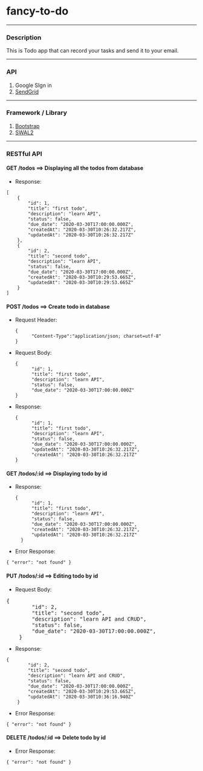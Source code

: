 # fancy-to-do
---

### Description
This is Todo app that can record your tasks and send it to your email.

---
### API
1. Google SIgn in
2. [SendGrid](https://sendgrid.com/)

---
### Framework / Library
1. [Bootstrap](https://getbootstrap.com/)
2. [SWAL2](https://sweetalert2.github.io/)

---
### RESTful API

#### GET /todos ==> Displaying all the todos from database

- Response:
```
[
	{
        "id": 1,
        "title": "first todo",
        "description": "learn API",
        "status": false,
        "due_date": "2020-03-30T17:00:00.000Z",
        "createdAt": "2020-03-30T10:26:32.217Z",
        "updatedAt": "2020-03-30T10:26:32.217Z"
	},
	{
        "id": 2,
        "title": "second todo",
        "description": "learn API",
        "status": false,
        "due_date": "2020-03-30T17:00:00.000Z",
        "createdAt": "2020-03-30T10:29:53.665Z",
        "updatedAt": "2020-03-30T10:29:53.665Z"
	}
]
```

#### POST /todos ==> Create todo in database

- Request Header:
  <pre><code>{
  		"Content-Type":"application/json; charset=utf-8"
  }</code></pre>

- Request Body:
  <pre><code>{
	    "id": 1,
	    "title": "first todo",
	    "description": "learn API",
	    "status": false,
	    "due_date": "2020-03-30T17:00:00.000Z"
  }</code></pre>

- Response:
  <pre><code>{
	    "id": 1,
	    "title": "first todo",
	    "description": "learn API",
	    "status": false,
	    "due_date": "2020-03-30T17:00:00.000Z",
	    "updatedAt": "2020-03-30T10:26:32.217Z",
	    "createdAt": "2020-03-30T10:26:32.217Z"
  }</code></pre>

#### GET /todos/:id ==> Displaying todo by id

- Response:
  <pre><code>{
	    "id": 1,
	    "title": "first todo",
	    "description": "learn API",
	    "status": false,
	    "due_date": "2020-03-30T17:00:00.000Z",
	    "createdAt": "2020-03-30T10:26:32.217Z",
	    "updatedAt": "2020-03-30T10:26:32.217Z"
	}</code></pre>

- Error Response:
<pre><code>{ "error": "not found" }</code></pre>

#### PUT /todos/:id ==> Editing todo by id

- Request Body:
<pre><code></code>{
        "id": 2,
        "title": "second todo",
        "description": "learn API and CRUD",
        "status": false,
        "due_date": "2020-03-30T17:00:00.000Z",
    }</pre>

- Response:
<pre><code>{
        "id": 2,
        "title": "second todo",
        "description": "learn API and CRUD",
        "status": false,
        "due_date": "2020-03-30T17:00:00.000Z",
        "createdAt": "2020-03-30T10:29:53.665Z",
        "updatedAt": "2020-03-30T10:36:16.940Z"
	}</code></pre>

- Error Response:
<pre><code>{ "error": "not found" }</code></pre>

#### DELETE /todos/:id ==> Delete todo by id

- Error Response:
<pre><code>{ "error": "not found" }</code></pre>
